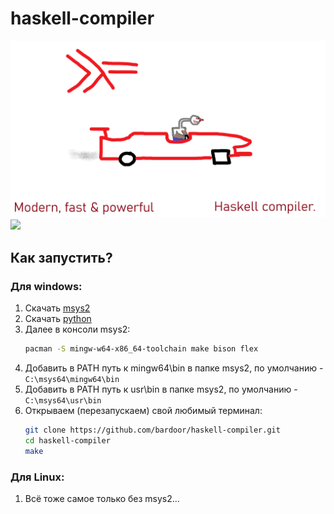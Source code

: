 # haskell-compiler
![](https://github.com/bardoor/haskell-compiler/blob/main/haskell.gif)
![](https://github.com/bardoor/haskell-compiler/actions/workflows/build.yml/badge.svg?event=push)

## Как запустить?
### Для windows:
1. Скачать [msys2](https://www.msys2.org/)
2. Скачать [python](https://www.python.org/downloads/)
3. Далее в консоли msys2:
     ```bash
     pacman -S mingw-w64-x86_64-toolchain make bison flex
     ```
4. Добавить в PATH путь к mingw64\bin в папке msys2, по умолчанию - ``` C:\msys64\mingw64\bin ```
5. Добавить в PATH путь к usr\bin в папке msys2, по умолчанию - ``` C:\msys64\usr\bin ``` 
6. Открываем (перезапускаем) свой любимый терминал:
    ```bash
    git clone https://github.com/bardoor/haskell-compiler.git
    cd haskell-compiler
    make
    ```
### Для Linux:
1. Всё тоже самое только без msys2...
